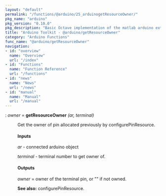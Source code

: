 ```yaml
---
layout: "default"
permalink: "/functions/@arduino/25_arduinogetResourceOwner/"
pkg_name: "arduino"
pkg_version: "0.10.0"
pkg_description: "Basic Octave implementation of the matlab arduino extension,  allowing communication to a programmed arduino board to control its  hardware."
title: "Arduino Toolkit - @arduino/getResourceOwner"
category: "Arduino Functions"
func_name: "@arduino/getResourceOwner"
navigation:
- id: "overview"
  name: "Overview"
  url: "/index"
- id: "Functions"
  name: "Function Reference"
  url: "/functions"
- id: "news"
  name: "News"
  url: "/news"
- id: "manual"
  name: "Manual"
  url: "/manual"
---
```

<dl class="def">
<dt id="index-getResourceOwner"><span class="category">: </span><span><em><var>owner</var> =</em> <strong>getResourceOwner</strong> <em>(<var>ar</var>, <var>terminal</var>)</em><a href='#index-getResourceOwner' class='copiable-anchor'></a></span></dt>
<dd><p>Get the owner of pin allocated previously by configurePinResource.
</p>
<span id="Inputs"></span><h4 class="subsubheading">Inputs</h4>
<p><var>ar</var> - connected arduino object
</p>
<p><var>terminal</var> - terminal number to get owner of.
</p>
<span id="Outputs"></span><h4 class="subsubheading">Outputs</h4>
<p><var>owner</var> = owner of the terminal pin, or &quot;&quot; if not owned.
</p>

<p><strong>See also:</strong> configurePinResource.
 </p></dd></dl>
